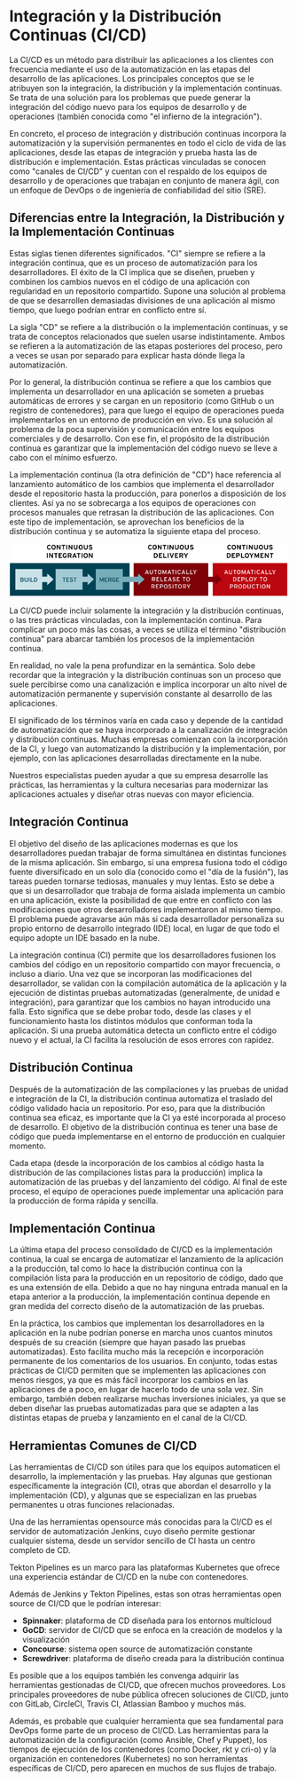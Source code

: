 # Integración y la Distribución Continuas (CI/CD)

La CI/CD es un método para distribuir las aplicaciones a los clientes con frecuencia mediante el uso de la automatización en las etapas del desarrollo de las aplicaciones. Los principales conceptos que se le atribuyen son la integración, la distribución y la implementación continuas. Se trata de una solución para los problemas que puede generar la integración del código nuevo para los equipos de desarrollo y de operaciones (también conocida como "el infierno de la integración").

En concreto, el proceso de integración y distribución continuas incorpora la automatización y la supervisión permanentes en todo el ciclo de vida de las aplicaciones, desde las etapas de integración y prueba hasta las de distribución e implementación. Estas prácticas vinculadas se conocen como "canales de CI/CD" y cuentan con el respaldo de los equipos de desarrollo y de operaciones que trabajan en conjunto de manera ágil, con un enfoque de DevOps o de ingeniería de confiabilidad del sitio (SRE).

## Diferencias entre la Integración, la Distribución y la Implementación Continuas

Estas siglas tienen diferentes significados. "CI" siempre se refiere a la integración continua, que es un proceso de automatización para los desarrolladores. El éxito de la CI implica que se diseñen, prueben y combinen los cambios nuevos en el código de una aplicación con regularidad en un repositorio compartido. Supone una solución al problema de que se desarrollen demasiadas divisiones de una aplicación al mismo tiempo, que luego podrían entrar en conflicto entre sí.

La sigla "CD" se refiere a la distribución o la implementación continuas, y se trata de conceptos relacionados que suelen usarse indistintamente. Ambos se refieren a la automatización de las etapas posteriores del proceso, pero a veces se usan por separado para explicar hasta dónde llega la automatización.

Por lo general, la distribución continua se refiere a que los cambios que implementa un desarrollador en una aplicación se someten a pruebas automáticas de errores y se cargan en un repositorio (como GitHub o un registro de contenedores), para que luego el equipo de operaciones pueda implementarlos en un entorno de producción en vivo. Es una solución al problema de la poca supervisión y comunicación entre los equipos comerciales y de desarrollo. Con ese fin, el propósito de la distribución continua es garantizar que la implementación del código nuevo se lleve a cabo con el mínimo esfuerzo.

La implementación continua (la otra definición de "CD") hace referencia al lanzamiento automático de los cambios que implementa el desarrollador desde el repositorio hasta la producción, para ponerlos a disposición de los clientes. Así ya no se sobrecarga a los equipos de operaciones con procesos manuales que retrasan la distribución de las aplicaciones. Con este tipo de implementación, se aprovechan los beneficios de la distribución continua y se automatiza la siguiente etapa del proceso.

![visual](assets/../../../../assets/images/ci_cd_flow_desktop.png)

La CI/CD puede incluir solamente la integración y la distribución continuas, o las tres prácticas vinculadas, con la implementación continua. Para complicar un poco más las cosas, a veces se utiliza el término "distribución continua" para abarcar también los procesos de la implementación continua.

En realidad, no vale la pena profundizar en la semántica. Solo debe recordar que la integración y la distribución continuas son un proceso que suele percibirse como una canalización e implica incorporar un alto nivel de automatización permanente y supervisión constante al desarrollo de las aplicaciones.

El significado de los términos varía en cada caso y depende de la cantidad de automatización que se haya incorporado a la canalización de integración y distribución continuas. Muchas empresas comienzan con la incorporación de la CI, y luego van automatizando la distribución y la implementación, por ejemplo, con las aplicaciones desarrolladas directamente en la nube.

Nuestros especialistas pueden ayudar a que su empresa desarrolle las prácticas, las herramientas y la cultura necesarias para modernizar las aplicaciones actuales y diseñar otras nuevas con mayor eficiencia.

## Integración Continua

El objetivo del diseño de las aplicaciones modernas es que los desarrolladores puedan trabajar de forma simultánea en distintas funciones de la misma aplicación. Sin embargo, si una empresa fusiona todo el código fuente diversificado en un solo día (conocido como el "día de la fusión"), las tareas pueden tornarse tediosas, manuales y muy lentas. Esto se debe a que si un desarrollador que trabaja de forma aislada implementa un cambio en una aplicación, existe la posibilidad de que entre en conflicto con las modificaciones que otros desarrolladores implementaron al mismo tiempo. El problema puede agravarse aún más si cada desarrollador personaliza su propio entorno de desarrollo integrado (IDE) local, en lugar de que todo el equipo adopte un IDE basado en la nube.

La integración continua (CI) permite que los desarrolladores fusionen los cambios del código en un repositorio compartido con mayor frecuencia, o incluso a diario. Una vez que se incorporan las modificaciones del desarrollador, se validan con la compilación automática de la aplicación y la ejecución de distintas pruebas automatizadas (generalmente, de unidad e integración), para garantizar que los cambios no hayan introducido una falla. Esto significa que se debe probar todo, desde las clases y el funcionamiento hasta los distintos módulos que conforman toda la aplicación. Si una prueba automática detecta un conflicto entre el código nuevo y el actual, la CI facilita la resolución de esos errores con rapidez.

## Distribución Continua

Después de la automatización de las compilaciones y las pruebas de unidad e integración de la CI, la distribución continua automatiza el traslado del código validado hacia un repositorio. Por eso, para que la distribución continua sea eficaz, es importante que la CI ya esté incorporada al proceso de desarrollo. El objetivo de la distribución continua es tener una base de código que pueda implementarse en el entorno de producción en cualquier momento.

Cada etapa (desde la incorporación de los cambios al código hasta la distribución de las compilaciones listas para la producción) implica la automatización de las pruebas y del lanzamiento del código. Al final de este proceso, el equipo de operaciones puede implementar una aplicación para la producción de forma rápida y sencilla.

## Implementación Continua

La última etapa del proceso consolidado de CI/CD es la implementación continua, la cual se encarga de automatizar el lanzamiento de la aplicación a la producción, tal como lo hace la distribución continua con la compilación lista para la producción en un repositorio de código, dado que es una extensión de ella. Debido a que no hay ninguna entrada manual en la etapa anterior a la producción, la implementación continua depende en gran medida del correcto diseño de la automatización de las pruebas.

En la práctica, los cambios que implementan los desarrolladores en la aplicación en la nube podrían ponerse en marcha unos cuantos minutos después de su creación (siempre que hayan pasado las pruebas automatizadas). Esto facilita mucho más la recepción e incorporación permanente de los comentarios de los usuarios. En conjunto, todas estas prácticas de CI/CD permiten que se implementen las aplicaciones con menos riesgos, ya que es más fácil incorporar los cambios en las aplicaciones de a poco, en lugar de hacerlo todo de una sola vez. Sin embargo, también deben realizarse muchas inversiones iniciales, ya que se deben diseñar las pruebas automatizadas para que se adapten a las distintas etapas de prueba y lanzamiento en el canal de la CI/CD.

## Herramientas Comunes de CI/CD

Las herramientas de CI/CD son útiles para que los equipos automaticen el desarrollo, la implementación y las pruebas. Hay algunas que gestionan específicamente la integración (CI), otras que abordan el desarrollo y la implementación (CD), y algunas que se especializan en las pruebas permanentes u otras funciones relacionadas.

Una de las herramientas opensource más conocidas para la CI/CD es el servidor de automatización Jenkins, cuyo diseño permite gestionar cualquier sistema, desde un servidor sencillo de CI hasta un centro completo de CD.

Tekton Pipelines es un marco para las plataformas Kubernetes que ofrece una experiencia estándar de CI/CD en la nube con contenedores.

Además de Jenkins y Tekton Pipelines, estas son otras herramientas open source de CI/CD que le podrían interesar:

- **Spinnaker**: plataforma de CD diseñada para los entornos multicloud
- **GoCD**: servidor de CI/CD que se enfoca en la creación de modelos y la visualización
- **Concourse**: sistema open source de automatización constante
- **Screwdriver**: plataforma de diseño creada para la distribución continua

Es posible que a los equipos también les convenga adquirir las herramientas gestionadas de CI/CD, que ofrecen muchos proveedores. Los principales proveedores de nube pública ofrecen soluciones de CI/CD, junto con GitLab, CircleCI, Travis CI, Atlassian Bamboo y muchos más.

Además, es probable que cualquier herramienta que sea fundamental para DevOps forme parte de un proceso de CI/CD. Las herramientas para la automatización de la configuración (como Ansible, Chef y Puppet), los tiempos de ejecución de los contenedores (como Docker, rkt y cri-o) y la organización en contenedores (Kubernetes) no son herramientas específicas de CI/CD, pero aparecen en muchos de sus flujos de trabajo.
